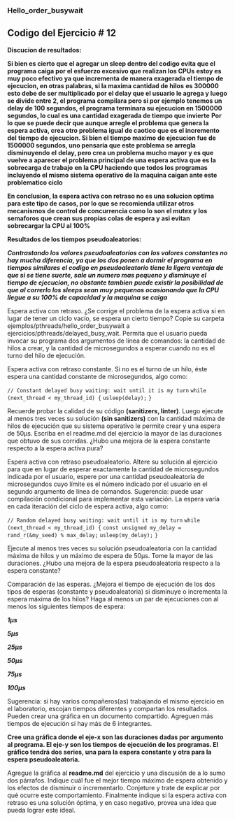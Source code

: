 ### Hello_order_busywait

## Codigo del Ejercicio # 12 

**Discucion de resultados:**

**Si bien es cierto que el agregar un sleep dentro del codigo evita que el programa caiga por el esfuerzo excesivo que realizan los CPUs**
**estoy es muy poco efectivo ya que incrementa de manera exagerada el tiempo de ejecucion, en otras palabras, si la maxima cantidad de hilos**
**es 300000 esto debe de ser multiplicado por el delay que el usuario le agrega y luego se divide entre 2, el programa compilara pero si por ejemplo**
**tenemos un delay de 100 segundos, el programa terminara su ejecucion en 1500000 segundos, lo cual es una cantidad exagerada de tiempo que invierte**
**Por lo que se puede decir que aunque arregle el problema que genera la espera activa, crea otro problema igual de caotico que es el incremento del**
**tiempo de ejecucion. Si bien el tiempo maximo de ejecucion fue de 1500000 segundos, uno pensaria que este problema se arregla disminuyendo el**
**delay, pero crea un problema mucho mayor y es que vuelve a aparecer el problema principal de una espera activa que es la sobrecarga de trabajo**
**en la CPU haciendo que todos los programas incluyendo el mismo sistema operativo de la maquina caigan ante este problematico ciclo**

**En conclusion, la espera activa con retraso no es una solucion optima para este tipo de casos, por lo que se recomienda utilizar otros mecanismos**
**de control de concurrencia como lo son el mutex y los semaforos que crean sus propias colas de espera y asi evitan sobrecargar la CPU al 100%**

**Resultados de los tiempos pseudoaleatorios:** 

***Contrastando los valores pseudoaleatorios con los valores constantes no hay mucha diferencia, ya que los dos ponen a dormir el programa en tiempos similares***
***el codigo en pseudoaleatorio tiene la ligera ventaja de que si se tiene suerte, sale un numero mas pequeno y disminuye el tiempo de ejecucion, no obstante tambien***
***puede existir la posibilidad de que al correrlo los sleeps sean muy pequenos ocasionando que la CPU llegue a su 100% de capacidad y la maquina se caiga***

Espera activa con retraso. ¿Se corrige el problema de la espera activa si en lugar de tener un ciclo vacío, se espera un cierto tiempo? Copie su carpeta ejemplos/pthreads/hello_order_busywait a ejercicios/pthreads/delayed_busy_wait. Permita que el usuario pueda invocar su programa dos argumentos de línea de comandos: la cantidad de hilos a crear, y la cantidad de microsegundos a esperar cuando no es el turno del hilo de ejecución.

Espera activa con retraso constante. Si no es el turno de un hilo, éste espera una cantidad constante de microsegundos, algo como:

`// Constant delayed busy waiting: wait until it is my turn`
`while (next_thread < my_thread_id) {`
  `usleep(delay);`
`}`

Recuerde probar la calidad de su código **(sanitizers, linter)**. Luego ejecute al menos tres veces su solución **(sin sanitizers)** con la cantidad máxima de hilos de ejecución que su sistema operativo le permite crear y una espera de 50µs. Escriba en el readme.md del ejercicio la mayor de las duraciones que obtuvo de sus corridas. ¿Hubo una mejora de la espera constante respecto a la espera activa pura?

Espera activa con retraso pseudoaleatorio. Altere su solución al ejercicio para que en lugar de esperar exactamente la cantidad de microsegundos indicada por el usuario, espere por una cantidad pseudoaleatoria de microsegundos cuyo límite es el número indicado por el usuario en el segundo argumento de línea de comandos. Sugerencia: puede usar compilación condicional para implementar esta variación. La espera varía en cada iteración del ciclo de espera activa, algo como:

`// Random delayed busy waiting: wait until it is my turn`
`while (next_thread < my_thread_id) {`
    `const unsigned my_delay = rand_r(&my_seed) % max_delay;`
  `usleep(my_delay);`
`}`

Ejecute al menos tres veces su solución pseudoaleatoria con la cantidad máxima de hilos y un máximo de espera de 50µs. Tome la mayor de las duraciones. ¿Hubo una mejora de la espera pseudoaleatoria respecto a la espera constante?

Comparación de las esperas. ¿Mejora el tiempo de ejecución de los dos tipos de esperas (constante y pseudoaleatoria) si disminuye o incrementa la espera máxima de los hilos? Haga al menos un par de ejecuciones con al menos los siguientes tiempos de espera:

***1µs***

***5µs***

***25µs***

***50µs***

***75µs***

***100µs***

Sugerencia: si hay varios compañeros(as) trabajando el mismo ejercicio en el laboratorio, escojan tiempos diferentes y compartan los resultados. Pueden crear una gráfica en un documento compartido. Agreguen más tiempos de ejecución si hay más de 6 integrantes.

**Cree una gráfica donde el eje-x son las duraciones dadas por argumento al programa. El eje-y son los tiempos de ejecución de los programas. El gráfico tendrá dos series, una para la espera constante y otra para la espera pseudoaleatoria.**

Agregue la gráfica al **readme.md** del ejercicio y una discusión de a lo sumo dos párrafos. Indique cuál fue el mejor tiempo máximo de espera obtenido y los efectos de disminuir o incrementarlo. Conjeture y trate de explicar por qué ocurre este comportamiento. Finalmente indique si la espera activa con retraso es una solución óptima, y en caso negativo, provea una idea que pueda lograr este ideal.